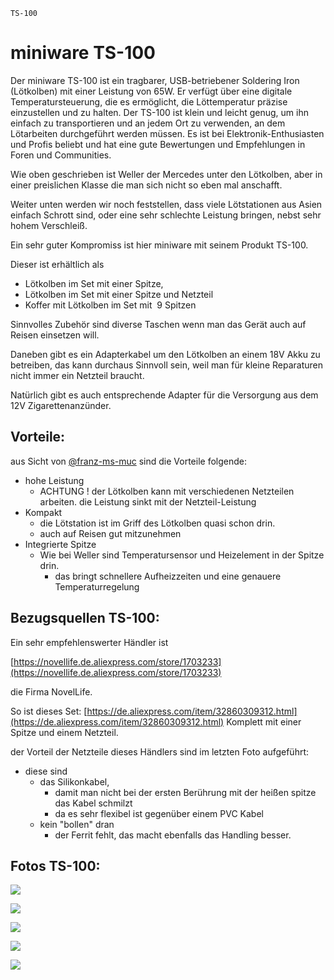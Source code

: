 ```{index} pair: miniware; TS-100
TS-100
```
# miniware TS-100

Der miniware TS-100 ist ein tragbarer, USB-betriebener Soldering Iron (Lötkolben) mit einer Leistung von 65W. Er verfügt über eine digitale Temperatursteuerung, die es ermöglicht, die Löttemperatur präzise einzustellen und zu halten. Der TS-100 ist klein und leicht genug, um ihn einfach zu transportieren und an jedem Ort zu verwenden, an dem Lötarbeiten durchgeführt werden müssen. Es ist bei Elektronik-Enthusiasten und Profis beliebt und hat eine gute Bewertungen und Empfehlungen in Foren und Communities.

Wie oben geschrieben ist Weller der Mercedes unter den Lötkolben, aber in einer preislichen Klasse die man sich nicht so eben mal anschafft. 

Weiter unten werden wir noch feststellen, dass viele Lötstationen aus Asien einfach Schrott sind, oder eine sehr schlechte Leistung bringen, nebst sehr hohem Verschleiß. 

Ein sehr guter Kompromiss ist hier miniware mit seinem Produkt TS-100.

Dieser ist erhältlich als 

*   Lötkolben im Set mit einer Spitze, 
*   Lötkolben im Set mit einer Spitze und Netzteil
*   Koffer mit Lötkolben im Set mit  9 Spitzen

Sinnvolles Zubehör sind diverse Taschen wenn man das Gerät auch auf Reisen einsetzen will. 

Daneben gibt es ein Adapterkabel um den Lötkolben an einem 18V Akku zu betreiben, das kann durchaus Sinnvoll sein, weil man für kleine Reparaturen nicht immer ein Netzteil braucht. 

Natürlich gibt es auch entsprechende Adapter für die Versorgung aus dem 12V Zigarettenanzünder. 

## Vorteile:

aus Sicht von [@franz-ms-muc](https://github.com/franz-ms-muc) sind die Vorteile folgende:

*   hohe Leistung
    *   ACHTUNG ! der Lötkolben kann mit verschiedenen Netzteilen arbeiten. die Leistung sinkt mit der Netzteil-Leistung
*   Kompakt
    *   die Lötstation ist im Griff des Lötkolben quasi schon drin. 
    *   auch auf Reisen gut mitzunehmen
*   Integrierte Spitze
    *   Wie bei Weller sind Temperatursensor und Heizelement in der Spitze drin.
        *   das bringt schnellere Aufheizzeiten und eine genauere Temperaturregelung

## Bezugsquellen TS-100:

Ein sehr empfehlenswerter Händler ist 

[https://novellife.de.aliexpress.com/store/1703233](https://novellife.de.aliexpress.com/store/1703233)

die Firma NovelLife.

So ist dieses Set: [https://de.aliexpress.com/item/32860309312.html](https://de.aliexpress.com/item/32860309312.html) Komplett mit einer Spitze und einem Netzteil.

der Vorteil der Netzteile dieses Händlers sind im letzten Foto aufgeführt:

*   diese sind 
    *   das Silikonkabel, 
        *   damit man nicht bei der ersten Berührung mit der heißen spitze das Kabel schmilzt
        *   da es sehr flexibel ist gegenüber einem PVC Kabel
    *   kein "bollen" dran 
        *   der Ferrit fehlt, das macht ebenfalls das Handling besser.

## Fotos TS-100:

![](https://user-images.githubusercontent.com/69573151/201530997-fb8ae182-2245-485a-b5a7-53b1eca374cc.jpg)

![](https://user-images.githubusercontent.com/69573151/201531064-f1b81047-bc0c-46c6-ad85-0ffda750196c.jpg)

![](https://user-images.githubusercontent.com/69573151/201531418-e8dab91d-9404-46ff-b7af-ba18474aff39.jpg)

![](https://user-images.githubusercontent.com/69573151/201531941-fcf41208-5243-47ff-919b-2289ab0519b1.jpg)

![](https://user-images.githubusercontent.com/69573151/201531978-20a6ff47-d9ae-4660-bd2a-5dfdeec1358c.jpg)
